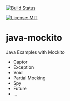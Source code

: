 [![Build Status](https://travis-ci.com/claudioaltamura/java-mockito.svg?branch=main)](https://travis-ci.com/github/claudioaltamura/java-mockito)

[![License: MIT](https://img.shields.io/badge/License-MIT-yellow.svg)](https://opensource.org/licenses/MIT)

# java-mockito
Java Examples with Mockito

* Captor
* Exception
* Void
* Partial Mocking
* Spy
* Future  
* ...
